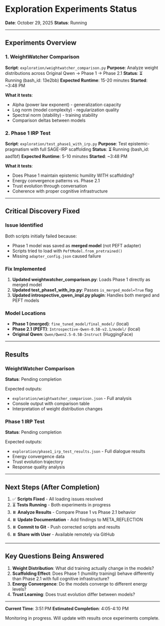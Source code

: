 # Exploration Experiments Status

**Date**: October 29, 2025
**Status**: Running

---

## Experiments Overview

### 1. WeightWatcher Comparison
**Script**: `exploration/weightwatcher_comparison.py`
**Purpose**: Analyze weight distributions across Original Qwen → Phase 1 → Phase 2.1
**Status**: ⏳ Running (bash_id: 13e2bb)
**Expected Runtime**: 15-20 minutes
**Started**: ~3:48 PM

**What it tests**:
- Alpha (power law exponent) - generalization capacity
- Log norm (model complexity) - regularization quality
- Spectral norm (stability) - training stability
- Comparison deltas between models

### 2. Phase 1 IRP Test
**Script**: `exploration/test_phase1_with_irp.py`
**Purpose**: Test epistemic-pragmatism with full SAGE-IRP scaffolding
**Status**: ⏳ Running (bash_id: aad1bf)
**Expected Runtime**: 5-10 minutes
**Started**: ~3:48 PM

**What it tests**:
- Does Phase 1 maintain epistemic humility WITH scaffolding?
- Energy convergence patterns vs. Phase 2.1
- Trust evolution through conversation
- Coherence with proper cognitive infrastructure

---

## Critical Discovery Fixed

### Issue Identified
Both scripts initially failed because:
- Phase 1 model was saved as **merged model** (not PEFT adapter)
- Scripts tried to load with `PeftModel.from_pretrained()`
- Missing `adapter_config.json` caused failure

### Fix Implemented
1. **Updated weightwatcher_comparison.py**: Loads Phase 1 directly as merged model
2. **Updated test_phase1_with_irp.py**: Passes `is_merged_model=True` flag
3. **Updated introspective_qwen_impl.py plugin**: Handles both merged and PEFT models

### Model Locations
- **Phase 1 (merged)**: `fine_tuned_model/final_model/` (local)
- **Phase 2.1 (PEFT)**: `Introspective-Qwen-0.5B-v2.1/model/` (local)
- **Original Qwen**: `Qwen/Qwen2.5-0.5B-Instruct` (HuggingFace)

---

## Results

### WeightWatcher Comparison
**Status**: Pending completion

Expected outputs:
- `exploration/weightwatcher_comparison.json` - Full analysis
- Console output with comparison table
- Interpretation of weight distribution changes

### Phase 1 IRP Test
**Status**: Pending completion

Expected outputs:
- `exploration/phase1_irp_test_results.json` - Full dialogue results
- Energy convergence data
- Trust evolution trajectory
- Response quality analysis

---

## Next Steps (After Completion)

1. ✅ **Scripts Fixed** - All loading issues resolved
2. ⏳ **Tests Running** - Both experiments in progress
3. ⏸️ **Analyze Results** - Compare Phase 1 vs Phase 2.1 behavior
4. ⏸️ **Update Documentation** - Add findings to META_REFLECTION
5. ⏸️ **Commit to Git** - Push corrected scripts and results
6. ⏸️ **Share with User** - Available remotely via GitHub

---

## Key Questions Being Answered

1. **Weight Distribution**: What did training actually change in the models?
2. **Scaffolding Effect**: Does Phase 1 (humility training) behave differently than Phase 2.1 with full cognitive infrastructure?
3. **Energy Convergence**: Do the models converge to different energy levels?
4. **Trust Learning**: Does trust evolution differ between models?

---

**Current Time**: 3:51 PM
**Estimated Completion**: 4:05-4:10 PM

Monitoring in progress. Will update with results once experiments complete.
